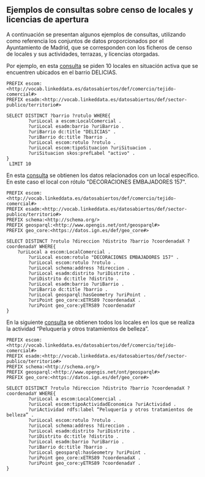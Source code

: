 ## Ejemplos de consultas sobre censo de locales y licencias de apertura

A continuación se presentan algunos ejemplos de consultas, utilizando como referencia los conjuntos de datos proporcionados por el Ayuntamiento de Madrid, que se corresponden con los ficheros de censo de locales y sus actividades, terrazas, y licencias otorgadas.

Por ejemplo, en esta [consulta](http://ciudadesabiertas.linkeddata.es/sparql?default-graph-uri=http%3A%2F%2Fciudadesabiertas.linkeddata.es%2Fcenso-locales&query=PREFIX+escom%3A%3Chttp%3A%2F%2Fvocab.linkeddata.es%2Fdatosabiertos%2Fdef%2Fcomercio%2Ftejido-comercial%23%3E%0D%0APREFIX+esadm%3A%3Chttp%3A%2F%2Fvocab.linkeddata.es%2Fdatosabiertos%2Fdef%2Fsector-publico%2Fterritorio%23%3E%0D%0APREFIX+skos%3A%3Chttp%3A%2F%2Fwww.w3.org%2F2004%2F02%2Fskos%2Fcore%23%3E%0D%0A%0D%0ASELECT+DISTINCT+%3Fbarrio+%3Frotulo+WHERE%7B%0D%0A++++++++%3FuriLocal+a+escom%3ALocalComercial+.%0D%0A++++++++%3FuriLocal+esadm%3Abarrio+%3FuriBarrio+.%0D%0A++++++++%3FuriBarrio+dc%3Atitle+%22DELICIAS%22+.%0D%0A++++++++%3FuriBarrio+dc%3Atitle+%3Fbarrio+.%0D%0A++++++++%3FuriLocal+escom%3Arotulo+%3Frotulo+.%0D%0A++++++++%3FuriLocal+escom%3AtipoSituacion+%3FuriSituacion+.%0D%0A++++++++%0D%0A%7D%0D%0A+LIMIT+10&format=text%2Fhtml&timeout=0&debug=on) se piden 10 locales en situación activa que se encuentren ubicados en el barrio DELICIAS.  
```
PREFIX escom:<http://vocab.linkeddata.es/datosabiertos/def/comercio/tejido-comercial#>
PREFIX esadm:<http://vocab.linkeddata.es/datosabiertos/def/sector-publico/territorio#>

SELECT DISTINCT ?barrio ?rotulo WHERE{
        ?uriLocal a escom:LocalComercial .
        ?uriLocal esadm:barrio ?uriBarrio .
        ?uriBarrio dc:title "DELICIAS" .
        ?uriBarrio dc:title ?barrio .
        ?uriLocal escom:rotulo ?rotulo .
        ?uriLocal escom:tipoSituacion ?uriSituacion .
        ?uriSituacion skos:prefLabel "activo" .         
}
 LIMIT 10
```
En esta [consulta](http://ciudadesabiertas.linkeddata.es/sparql?default-graph-uri=http%3A%2F%2Fciudadesabiertas.linkeddata.es%2Fcenso-locales&query=PREFIX+escom%3A%3Chttp%3A%2F%2Fvocab.linkeddata.es%2Fdatosabiertos%2Fdef%2Fcomercio%2Ftejido-comercial%23%3E%0D%0APREFIX+esadm%3A%3Chttp%3A%2F%2Fvocab.linkeddata.es%2Fdatosabiertos%2Fdef%2Fsector-publico%2Fterritorio%23%3E%0D%0APREFIX+schema%3A%3Chttp%3A%2F%2Fschema.org%2F%3E%0D%0A%0D%0ASELECT+DISTINCT+%3Frotulo+%3Fdireccion+%3Fdistrito+%3Fbarrio+WHERE%7B%0D%0A%09%3FuriLocal+a+escom%3ALocalComercial+.%0D%0A++++++++%3FuriLocal+escom%3Arotulo+%22DECORACIONES+EMBAJADORES+157%22+.%0D%0A++++++++%3FuriLocal+escom%3Arotulo+%3Frotulo+.%0D%0A++++++++%3FuriLocal+schema%3Aaddress+%3Fdireccion+.%0D%0A++++++++%3FuriLocal+esadm%3Adistrito+%3FuriDistrito+.%0D%0A++++++++%3FuriDistrito+dc%3Atitle+%3Fdistrito+.%0D%0A++++++++%3FuriLocal+esadm%3Abarrio+%3FuriBarrio+.%0D%0A++++++++%3FuriBarrio+dc%3Atitle+%3Fbarrio+.%0D%0A%0D%0A%7D+limit+10%0D%0A&format=text%2Fhtml&timeout=0&debug=on) se obtienen los datos relacionados con un local específico. En este caso el local con rótulo "DECORACIONES EMBAJADORES 157".

```
PREFIX escom:<http://vocab.linkeddata.es/datosabiertos/def/comercio/tejido-comercial#>
PREFIX esadm:<http://vocab.linkeddata.es/datosabiertos/def/sector-publico/territorio#>
PREFIX schema:<http://schema.org/>
PREFIX geosparql:<http://www.opengis.net/ont/geosparql#>
PREFIX geo_core:<https://datos.ign.es/def/geo_core#>

SELECT DISTINCT ?rotulo ?direccion ?distrito ?barrio ?coordenadaX ?coordenadaY WHERE{
	?uriLocal a escom:LocalComercial .
        ?uriLocal escom:rotulo "DECORACIONES EMBAJADORES 157" .
        ?uriLocal escom:rotulo ?rotulo .
        ?uriLocal schema:address ?direccion .
        ?uriLocal esadm:distrito ?uriDistrito .
        ?uriDistrito dc:title ?distrito .
        ?uriLocal esadm:barrio ?uriBarrio .
        ?uriBarrio dc:title ?barrio .
        ?uriLocal geosparql:hasGeometry ?uriPoint .
        ?uriPoint geo_core:xETRS89 ?coordenadaX .
        ?uriPoint geo_core:yETRS89 ?coordenadaY
}

```

En la siguiente [consulta](http://ciudadesabiertas.linkeddata.es/sparql?default-graph-uri=http%3A%2F%2Fciudadesabiertas.linkeddata.es%2Fcenso-locales&query=PREFIX+escom%3A%3Chttp%3A%2F%2Fvocab.linkeddata.es%2Fdatosabiertos%2Fdef%2Fcomercio%2Ftejido-comercial%23%3E%0D%0APREFIX+esadm%3A%3Chttp%3A%2F%2Fvocab.linkeddata.es%2Fdatosabiertos%2Fdef%2Fsector-publico%2Fterritorio%23%3E%0D%0APREFIX+schema%3A%3Chttp%3A%2F%2Fschema.org%2F%3E%0D%0APREFIX+geosparql%3A%3Chttp%3A%2F%2Fwww.opengis.net%2Font%2Fgeosparql%23%3E%0D%0APREFIX+geo_core%3A%3Chttps%3A%2F%2Fdatos.ign.es%2Fdef%2Fgeo_core%23%3E%0D%0A%0D%0ASELECT+DISTINCT+%3Frotulo+%3Fdireccion+%3Fdistrito+%3Fbarrio+%3FcoordenadaX+%3FcoordenadaY+WHERE%7B%0D%0A%09%3FuriLocal+a+escom%3ALocalComercial+.%0D%0A++++++++%3FuriLocal+escom%3AtipoActividadEconomica+%3Chttp%3A%2F%2Fvocab.linkeddata.es%2Fdatosabiertos%2Fkos%2Fcomercio%2Fcnae%2FCod4%2F9602%3E+.%0D%0A++++++++%3FuriLocal+escom%3Arotulo+%3Frotulo+.%0D%0A++++++++%3FuriLocal+schema%3Aaddress+%3Fdireccion+.%0D%0A++++++++%3FuriLocal+esadm%3Adistrito+%3FuriDistrito+.%0D%0A++++++++%3FuriDistrito+dc%3Atitle+%3Fdistrito+.%0D%0A++++++++%3FuriLocal+esadm%3Abarrio+%3FuriBarrio+.%0D%0A++++++++%3FuriBarrio+dc%3Atitle+%3Fbarrio+.%0D%0A++++++++%3FuriLocal+geosparql%3AhasGeometry+%3FuriPoint+.%0D%0A++++++++%3FuriPoint+geo_core%3AxETRS89+%3FcoordenadaX+.%0D%0A++++++++%3FuriPoint+geo_core%3AyETRS89+%3FcoordenadaY+++++++%0D%0A%7D%0D%0A&format=text%2Fhtml&timeout=0&debug=on) se obtienen todos los locales en los que se realiza la actividad “Peluquería y otros tratamientos de belleza”.

```
PREFIX escom:<http://vocab.linkeddata.es/datosabiertos/def/comercio/tejido-comercial#>
PREFIX esadm:<http://vocab.linkeddata.es/datosabiertos/def/sector-publico/territorio#>
PREFIX schema:<http://schema.org/>
PREFIX geosparql:<http://www.opengis.net/ont/geosparql#>
PREFIX geo_core:<https://datos.ign.es/def/geo_core#>

SELECT DISTINCT ?rotulo ?direccion ?distrito ?barrio ?coordenadaX ?coordenadaY WHERE{
        ?uriLocal a escom:LocalComercial .
        ?uriLocal escom:tipoActividadEconomica ?uriActividad .     
        ?uriActividad rdfs:label “Peluquería y otros tratamientos de belleza” .
        ?uriLocal escom:rotulo ?rotulo .
        ?uriLocal schema:address ?direccion .
        ?uriLocal esadm:distrito ?uriDistrito .
        ?uriDistrito dc:title ?distrito .
        ?uriLocal esadm:barrio ?uriBarrio .
        ?uriBarrio dc:title ?barrio .
        ?uriLocal geosparql:hasGeometry ?uriPoint .
        ?uriPoint geo_core:xETRS89 ?coordenadaX .
        ?uriPoint geo_core:yETRS89 ?coordenadaY .      
}
```
